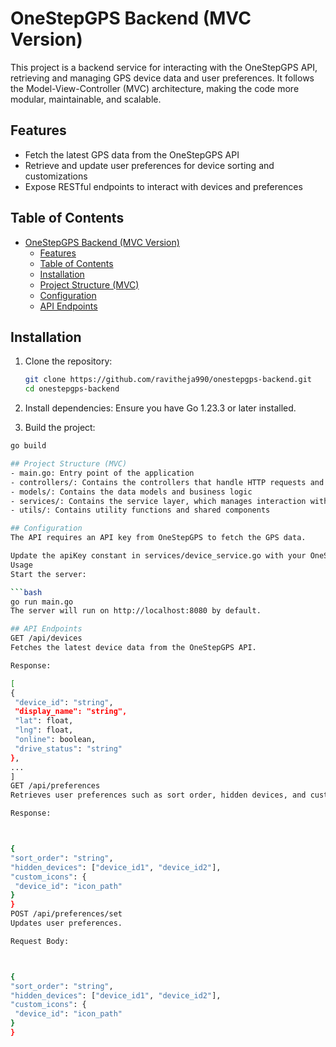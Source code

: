 # OneStepGPS Backend (MVC Version)

This project is a backend service for interacting with the OneStepGPS API, retrieving and managing GPS device data and user preferences. It follows the Model-View-Controller (MVC) architecture, making the code more modular, maintainable, and scalable.

## Features

- Fetch the latest GPS data from the OneStepGPS API
- Retrieve and update user preferences for device sorting and customizations
- Expose RESTful endpoints to interact with devices and preferences

## Table of Contents

- [OneStepGPS Backend (MVC Version)](#onestepgps-backend-mvc-version)
  - [Features](#features)
  - [Table of Contents](#table-of-contents)
  - [Installation](#installation)
  - [Project Structure (MVC)](#project-structure-mvc)
  - [Configuration](#configuration)
  - [API Endpoints](#api-endpoints)


## Installation

1. Clone the repository:

   ```bash
   git clone https://github.com/ravitheja990/onestepgps-backend.git
   cd onestepgps-backend

2. Install dependencies: Ensure you have Go 1.23.3 or later installed.

3.  Build the project:

   ```bash
   go build

## Project Structure (MVC)
- main.go: Entry point of the application
- controllers/: Contains the controllers that handle HTTP requests and responses
- models/: Contains the data models and business logic
- services/: Contains the service layer, which manages interaction with the external OneStepGPS API
- utils/: Contains utility functions and shared components

## Configuration
The API requires an API key from OneStepGPS to fetch the GPS data.

Update the apiKey constant in services/device_service.go with your OneStepGPS API key.
Usage
Start the server:

```bash
go run main.go
The server will run on http://localhost:8080 by default.

## API Endpoints
GET /api/devices
Fetches the latest device data from the OneStepGPS API.

Response:

[
  {
    "device_id": "string",
    "display_name": "string",
    "lat": float,
    "lng": float,
    "online": boolean,
    "drive_status": "string"
  },
  ...
]
GET /api/preferences
Retrieves user preferences such as sort order, hidden devices, and custom icons.

Response:



{
  "sort_order": "string",
  "hidden_devices": ["device_id1", "device_id2"],
  "custom_icons": {
    "device_id": "icon_path"
  }
}
POST /api/preferences/set
Updates user preferences.

Request Body:



{
  "sort_order": "string",
  "hidden_devices": ["device_id1", "device_id2"],
  "custom_icons": {
    "device_id": "icon_path"
  }
}